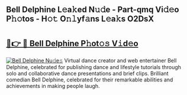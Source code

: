 ## Bell Delphine L𝚎a𝚔ed N𝚞𝚍e - Part-qmq Vi𝚍𝚎o P𝚑𝚘tos - H𝚘𝚝 O𝚗𝚕yf𝚊ns L𝚎a𝚔s O2DsX

# <h2><a href="http://kf95jl.oniu.top/?m=Bell+Delphine">🔗👉 🔴 Bell Delphine P𝚑ot𝚘𝚜 V𝚒d𝚎o</a></h2>

[![Bell Delphine Nu𝚍e𝚜](https://i.imgur.com/0qMVB7G.gif)](http://kf95jl.oniu.top/?m=Bell+Delphine)
Virtual dance creator and web entertainer Bell Delphine, celebrated for publishing dance and lifestyle tutorials through solo and collaborative dance presentations and brief clips. Brilliant comedian Bell Delphine, celebrated for their remarkable abilities and achievements in making people laugh.  
